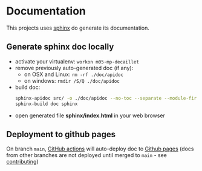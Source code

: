 # Documentation

This projects uses [sphinx](https://www.sphinx-doc.org/en/master/) do generate its documentation.

## Generate sphinx doc locally
* activate your virtualenv: `workon m05-mp-decaillet`
* remove previously auto-generated doc (if any):
  - on OSX and Linux: `rm -rf ./doc/apidoc`
  - on windows: `rmdir /S/Q ./doc/apidoc`
* build doc:
  ```bash
  sphinx-apidoc src/ -o ./doc/apidoc --no-toc --separate --module-first
  sphinx-build doc sphinx
  ```
* open generated file **sphinx/index.html** in your web browser

## Deployment to github pages
On branch `main`, [GitHub actions](https://github.com/master-ai-batch5/M05-mp-decaillet/actions/workflows/main.yml) will auto-deploy
doc to [Github pages](https://master-ai-batch5.github.io/M05-mp-decaillet/) (docs from other branches are not deployed until merged
to `main` - see [contributing](contributing.md))
